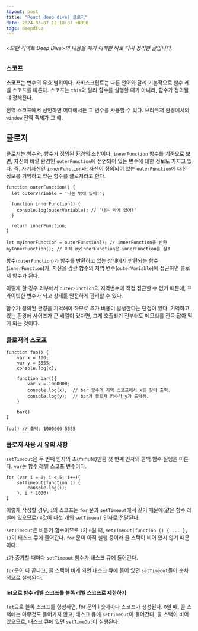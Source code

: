 ```yaml
---
layout: post
title: "React deep dive) 클로저"
date: 2024-03-07 12:18:07 +0900
tags: deepdive
---
```


###### \<모던 리액트 Deep Dive\>의 내용을 제가 이해한 바로 다시 정리한 글입니다.

### 스코프

**스코프**는 변수의 유효 범위이다. 자바스크립트는 다른 언어와 달리 기본적으로 함수 레벨 스코프를 따른다. 스코프는 `this`와 달리 함수를 실행할 때가 아니라, 함수가 정의될 떄 정해진다.

전역 스코프에서 선언하면 어디에서든 그 변수를 사용할 수 있다. 브라우저 환경에서의 `window` 전역 객체가 그 예.

## 클로저

클로저는 함수와, 함수가 정의된 환경의 조합이다. `innerFunction` 함수를 기준으로 보면, 자신의 바깥 환경인 `outerFunction`에 선언되어 있는 변수에 대한 정보도 가지고 있다. 즉, 자기자신인 `innerFunction`과, 자신이 정의되어 있는 `outerFunction`에 대한 정보를 기억하고 있는 함수를 클로저라고 한다.

```
function outerFunction() {
  let outerVariable = '나는 밖에 있어!';

  function innerFunction() {
    console.log(outerVariable); // '나는 밖에 있어!'
  }

  return innerFunction;
}

let myInnerFunction = outerFunction(); // innerFunction을 반환
myInnerFunction(); // 이제 myInnerFunction은 innerFunction을 참조
```

함수(`outerFunction`)가 함수를 반환하고 있는 상태에서 반환되는 함수(`innerFunction`)가, 자신을 감싼 함수의 지역 변수(`outerVariable`)에 접근하면 클로저 함수가 된다.

이렇게 할 경우 외부에서 `outerFunction`의 지역변수에 직접 접근할 수 없기 때문에, 프라이빗한 변수가 되고 상태를 안전하게 관리할 수 있다.

함수가 정의된 환경을 기억해야 하므로 추가 비용이 발생한다는 단점이 있다. 기억하고 있는 환경에 사이즈가 큰 배열이 있다면, 그게 호출되기 전부터도 메모리를 잔뜩 잡아 먹게 되는 것이다.

### 클로저와 스코프

```
function foo() {
    var x = 100;
    var y = 5555;
    console.log(x);

    function bar(){
        var x = 1000000;
        console.log(x);  // bar 함수의 지역 스코프에서 x를 찾아 출력.
        console.log(y);  // bar가 클로저 함수라 y가 출력됨.
    }

    bar()
}

foo() // 출력: 1000000 5555
```

### 클로저 사용 시 유의 사항

`setTimeout`은 두 번째 인자의 초(minute)만큼 첫 번째 인자의 콜백 함수 실행을 미룬다. `var`는 함수 레벨 스코프 변수이다.

```
for (var i = 0; i < 5; i++){
    setTimeout(function () {
        console.log(i);
    }, i * 1000)
}
```

이렇게 작성할 경우, `i`의 스코프는 `for` 문과 `setTimeout`에서 같기 때문에(같은 함수 레벨에 있으므로) `4`값이 다섯 개의 `setTimeout` 인자로 전달된다.

`setTimeout`은 비동기 함수이므로 `i`가 `0`일 때, `setTimeout(function () { ... }, i)`이 태스크 큐에 들어간다. `for` 문이 아직 실행 중이라 콜 스택이 비어 있지 않기 때문이다.

`i`가 증가할 때마다 `setTimeout` 함수가 태스크 큐에 들어간다.

`for`문이 다 끝나고, 콜 스택이 비게 되면 태스크 큐에 들어 있던 `setTimeout`들이 순차적으로 실행된다.

#### let으로 함수 레벨 스코프를 블록 레벨 스코프로 제한하기

`let`으로 블록 스코프를 형성하면, for 문의 i 숫자마다 스코프가 생성된다. `0`일 때, 콜 스택에는 아무것도 들어가지 않고, 태스크 큐에 `setTimeOut`이 들어간다. 콜 스택이 비어 있으므로, 태스크 큐에 있던 `setTimeOut`이 실행된다.
